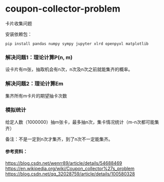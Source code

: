 
# coupon-collector-problem
卡片收集问题

安装依赖包：
```shell
pip install pandas numpy sympy jupyter xlrd openpyxl matplotlib
```

### 解决问题1：理论计算P(n, m)
设卡片有m张，抽取机会有n次，n次及n次之前就能集齐的概率。

### 解决问题2：理论计算Em
集齐所有m卡片的期望抽卡次数

### 模拟统计
给定人数（1000000）抽m张卡，最多抽n次，集卡情况统计（m-n次都可能集齐）


备注：不是一定到n次才集齐，到了n次不一定能集齐。




#### 参考资料：
https://blog.csdn.net/wenrr89/article/details/54688469  
https://en.wikipedia.org/wiki/Coupon_collector%27s_problem  
https://blog.csdn.net/qq_32028759/article/details/100580328
